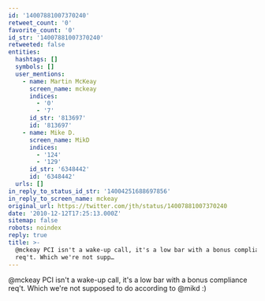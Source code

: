 ```yaml
---
id: '14007881007370240'
retweet_count: '0'
favorite_count: '0'
id_str: '14007881007370240'
retweeted: false
entities:
  hashtags: []
  symbols: []
  user_mentions:
    - name: Martin McKeay
      screen_name: mckeay
      indices:
        - '0'
        - '7'
      id_str: '813697'
      id: '813697'
    - name: Mike D.
      screen_name: MikD
      indices:
        - '124'
        - '129'
      id_str: '6348442'
      id: '6348442'
  urls: []
in_reply_to_status_id_str: '14004251688697856'
in_reply_to_screen_name: mckeay
original_url: https://twitter.com/jth/status/14007881007370240
date: '2010-12-12T17:25:13.000Z'
sitemap: false
robots: noindex
reply: true
title: >-
  @mckeay PCI isn't a wake-up call, it's a low bar with a bonus compliance
  req't. Which we're not supp…
---
```


@mckeay PCI isn't a wake-up call, it's a low bar with a bonus compliance req't. Which we're not supposed to do according to @mikd :)